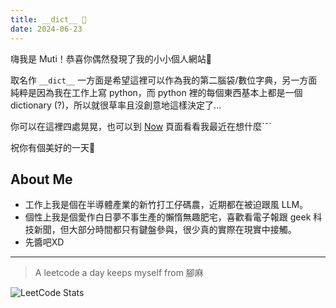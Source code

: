 ```yaml
---
title: __dict__ 📖
date: 2024-06-23
---
```


嗨我是 Muti！恭喜你偶然發現了我的小小個人網站🥳

取名作 `__dict__` 一方面是希望這裡可以作為我的第二腦袋/數位字典，另一方面純粹是因為我在工作上寫 python，而 python 裡的每個東西基本上都是一個 dictionary (?)，所以就很草率且沒創意地這樣決定了...

你可以在這裡四處晃晃，也可以到 [Now](now.md) 頁面看看我最近在想什麼ˊˇˋ

祝你有個美好的一天🍵

## About Me

- 工作上我是個在半導體產業的新竹打工仔碼農，近期都在被迫跟風 LLM。
- 個性上我是個愛作白日夢不事生產的懶惰無趣肥宅，喜歡看電子報跟 geek 科技新聞，但大部分時間都只有鍵盤參與，很少真的實際在現實中接觸。
- 先醬吧XD

---

> A leetcode a day keeps myself from 腳麻

![LeetCode Stats](https://leetcard.jacoblin.cool/mtchung037?theme=nord&font=JetBrains%20Mono&ext=heatmap)
